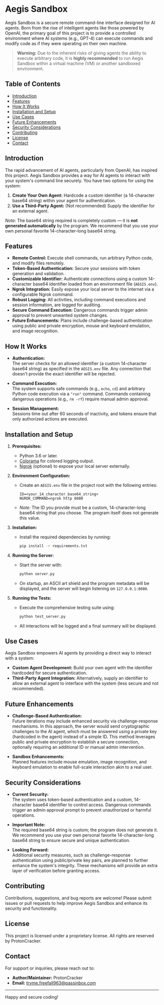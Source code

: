 # Aegis Sandbox

Aegis Sandbox is a secure remote command-line interface designed for AI agents. Born from the rise of intelligent agents like those powered by OpenAI, the primary goal of this project is to provide a controlled environment where AI systems (e.g., GPT-4) can execute commands and modify code as if they were operating on their own machine.

> **Warning:** Due to the inherent risks of giving agents the ability to execute arbitrary code, it is **highly recommended** to run Aegis Sandbox within a virtual machine (VM) or another sandboxed environment.

## Table of Contents

- [Introduction](#introduction)
- [Features](#features)
- [How It Works](#how-it-works)
- [Installation and Setup](#installation-and-setup)
- [Use Cases](#use-cases)
- [Future Enhancements](#future-enhancements)
- [Security Considerations](#security-considerations)
- [Contributing](#contributing)
- [License](#license)
- [Contact](#contact)

## Introduction

The rapid advancement of AI agents, particularly from OpenAI, has inspired this project. Aegis Sandbox provides a way for AI agents to interact with your system's command line securely. You have two options for using the system:

1. **Create Your Own Agent:** Hardcode a custom identifier (a 14-character base64 string) within your agent for authentication.
2. **Use a Third-Party Agent:** (Not recommended) Supply the identifier for an external agent.

*Note:* The base64 string required is completely custom — it is **not generated automatically** by the program. We recommend that you use your own personal favorite 14-character-long base64 string.

## Features

- **Remote Control:** Execute shell commands, run arbitrary Python code, and modify files remotely.
- **Token-Based Authentication:** Secure your sessions with token generation and validation.
- **Customizable Identifier:** Authenticate connections using a custom 14-character base64 identifier loaded from an environment file (`AEGIS.env`).
- **Ngrok Integration:** Easily expose your local server to the internet via a configurable Ngrok command.
- **Robust Logging:** All activities, including command executions and session information, are logged for auditing.
- **Secure Command Execution:** Dangerous commands trigger admin approval to prevent unwanted system changes.
- **Future Enhancements:** Plans include challenge-based authentication using public and private encryption, mouse and keyboard emulation, and image recognition.

## How It Works

- **Authentication:**  
  The server checks for an allowed identifier (a custom 14-character base64 string) as specified in the `AEGIS.env` file. Any connection that doesn't provide the exact identifier will be rejected.

- **Command Execution:**  
  The system supports safe commands (e.g., `echo`, `cd`) and arbitrary Python code execution via a `"run"` command. Commands containing dangerous operations (e.g., `rm -rf`) require manual admin approval.

- **Session Management:**  
  Sessions time out after 60 seconds of inactivity, and tokens ensure that only authorized actions are executed.

## Installation and Setup

1. **Prerequisites:**
   - Python 3.6 or later.
   - [Colorama](https://pypi.org/project/colorama/) for colored logging output.
   - [Ngrok](https://ngrok.com/) (optional) to expose your local server externally.

2. **Environment Configuration:**
   - Create an `AEGIS.env` file in the project root with the following entries:
     ```
     ID=<your_14_character_base64_string>
     NGROK_COMMAND=ngrok http 8080
     ```
   - *Note:* The ID you provide must be a custom, 14-character-long base64 string that you choose. The program itself does not generate this value.

3. **Installation:**
   - Install the required dependencies by running:
     ```bash
     pip install -r requirements.txt
     ```

4. **Running the Server:**
   - Start the server with:
     ```bash
     python server.py
     ```
   - On startup, an ASCII art shield and the program metadata will be displayed, and the server will begin listening on `127.0.0.1:8080`.

5. **Running the Tests:**
   - Execute the comprehensive testing suite using:
     ```bash
     python test_server.py
     ```
   - All interactions will be logged and a final summary will be displayed.

## Use Cases

Aegis Sandbox empowers AI agents by providing a direct way to interact with a system:

- **Custom Agent Development:** Build your own agent with the identifier hardcoded for secure authentication.
- **Third-Party Agent Integration:** Alternatively, supply an identifier to allow an external agent to interface with the system (less secure and not recommended).

## Future Enhancements

- **Challenge-Based Authentication:**  
  Future iterations may include enhanced security via challenge-response mechanisms. In this approach, the server would send cryptographic challenges to the AI agent, which must be answered using a private key (hardcoded in the agent) instead of a simple ID. This method leverages public and private encryption to establish a secure connection, optionally requiring an additional ID or manual admin intervention.

- **Sandbox Enhancements:**  
  Planned features include mouse emulation, image recognition, and keyboard emulation to enable full-scale interaction akin to a real user.

## Security Considerations

- **Current Security:**  
  The system uses token-based authentication and a custom, 14-character base64 identifier to control access. Dangerous commands trigger an admin approval prompt to prevent unauthorized or harmful operations.

- **Important Note:**  
  The required base64 string is custom; the program does not generate it. We recommend you use your own personal favorite 14-character-long base64 string to ensure secure and unique authentication.

- **Looking Forward:**  
  Additional security measures, such as challenge-response authentication using public/private key pairs, are planned to further enhance the system's integrity. These mechanisms will provide an extra layer of verification before granting access.

## Contributing

Contributions, suggestions, and bug reports are welcome! Please submit issues or pull requests to help improve Aegis Sandbox and enhance its security and functionality.

## License

This project is licensed under a proprietary license. All rights are reserved by ProtonCracker.

## Contact

For support or inquiries, please reach out to:

- **Author/Maintainer:** ProtonCracker
- **Email:** tryme.freefall963@passinbox.com

---

Happy and secure coding!
